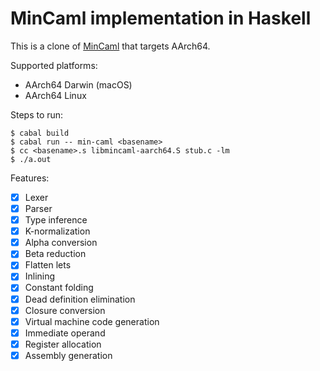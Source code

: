 # MinCaml implementation in Haskell

This is a clone of [MinCaml](https://github.com/esumii/min-caml) that targets AArch64.

Supported platforms:

* AArch64 Darwin (macOS)
* AArch64 Linux

Steps to run:

```
$ cabal build
$ cabal run -- min-caml <basename>
$ cc <basename>.s libmincaml-aarch64.S stub.c -lm
$ ./a.out
```

Features:

* [x] Lexer
* [x] Parser
* [x] Type inference
* [x] K-normalization
* [x] Alpha conversion
* [x] Beta reduction
* [x] Flatten lets
* [x] Inlining
* [x] Constant folding
* [x] Dead definition elimination
* [x] Closure conversion
* [x] Virtual machine code generation
* [x] Immediate operand
* [x] Register allocation
* [x] Assembly generation
